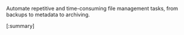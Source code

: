 Automate repetitive and time-consuming file management tasks, from backups to metadata to archiving.

 [:summary]

